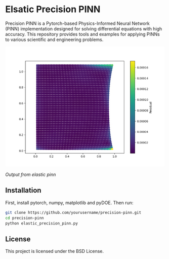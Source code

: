# Elsatic Precision PINN

Precision PINN is a Pytorch-based Physics-Informed Neural Network (PINN) implementation designed for solving differential equations with high accuracy. This repository provides tools and examples for applying PINNs to various scientific and engineering problems.

![Precision PINN Architecture](elastic_precision.png)

*Output from elastic pinn*

## Installation

First, install pytorch, numpy, matplotlib and pyDOE. Then run:

```bash
git clone https://github.com/yourusername/precision-pinn.git
cd precision-pinn
python elastic_precision_pinn.py
```
## License

This project is licensed under the BSD License.
